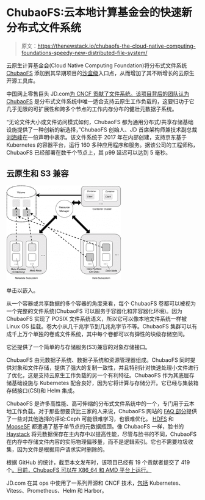 # ChubaoFS:云本地计算基金会的快速新分布式文件系统

> 原文：<https://thenewstack.io/chubaofs-the-cloud-native-computing-foundations-speedy-new-distributed-file-system/>

云原生计算基金会(Cloud Native Computing Foundation)将分布式文件系统 [ChubaoFS](https://github.com/chubaofs/chubaofs) 添加到其早期项目的[沙盒级](https://www.cncf.io/sandbox-projects/)入口点，从而增加了其不断增长的云原生开源工具库。

中国网上零售巨头 JD.com[为 CNCF 贡献了文件系统。该项目背后的团队认为](https://corporate.jd.com/home) [ChubaoFS](http://chubao.io/) 是分布式文件系统中唯一适合支持云原生工作负载的，这要归功于它几乎无限的可扩展性和跨多个节点的工作内存分布的健壮元数据子系统。

“无论文件大小或文件访问模式如何，ChubaoFS 都为通用分布式/共享存储基础设施提供了一种创新的新选择，”ChubaoFS 创始人、JD 首席架构师兼技术副总裁[刘海峰](https://www.linkedin.com/in/bladehliu/?originalSubdomain=cn)在一份声明中表示。该文件系统于 2017 年在内部创建，支持京东基于 Kubernetes 的容器平台，运行 160 多种应用程序和服务。据该公司的工程师称，ChubaoFS 已经部署在数千个节点上，其 p99 延迟可以达到 5 毫秒。

## 云原生和 S3 兼容

[![](img/8cf6dbbe072372cbb2eb34cec657d4ab.png)](https://cdn.thenewstack.io/media/2019/12/aeac7484-cfs-arch.png)

单击以嵌入。

从一个容器或共享数据的多个容器的角度来看，每个 ChubaoFS 卷都可以被视为一个完整的文件系统(ChubaoFS 可以服务于容器化和非容器化环境)。因为 ChubaoFS 实现了 POSIX 文件系统语义，所以它可以像本地文件系统一样被 Linux OS 挂载。卷大小从几千兆字节到几兆兆字节不等。ChubaoFS 集群可以有成千上万个单独的卷或文件系统，其中每个卷都可以有弹性的块级存储空间。

它还提供了一个简单的与存储服务(S3)兼容的对象存储接口。

ChubaoFS 由元数据子系统、数据子系统和资源管理器组成。ChubaoFS 同时提供对象和文件存储，提供了强大的复制一致性，并且特别针对快速处理小文件进行了优化，这是支持云原生工作负载的另一个有利特征。ChubaoFS 作为其底层存储基础设施与 Kubernetes 配合良好，因为它将计算与存储分开。它已经与集装箱存储接口(CSI)和 Helm 集成。

ChubaoFS 是许多高性能、高可伸缩的分布式文件系统中的一个，专门用于云本地工作负载。对于那些想要货比三家的人来说，ChubaoFS 网站的 [FAQ 部分](https://chubaofs.readthedocs.io/en/latest/faq.html)提供了一些对其他选择的评论:Ceph 可能很难学习，也很难优化。 [HDFS](https://github.com/apache/hadoop) 和 [MooseSF](https://moosefs.com) 都遭遇了基于单节点的元数据瓶颈。像 ChubaoFS 一样，脸书的 [Haystack](https://engineering.fb.com/core-data/needle-in-a-haystack-efficient-storage-of-billions-of-photos/) 将元数据保存在主内存中以提高性能，尽管与脸书的不同，ChubaoFS 在内存中存储文件内容的实际物理偏移量，而不是逻辑索引。它也不需要垃圾收集，因为文件是根据用户请求实时删除的。

根据 GitHub 的统计，截至本文发布时，该项目已经有 19 个贡献者提交了 419 个[。目前，ChubaoFS 可以在 X86_64 和 AMD 平台上运行。](https://github.com/chubaofs/chubaofs/graphs/contributors)

JD.com 在其 ops 中使用了一系列开源和 CNCF 技术，[包括](https://jdcorporateblog.com/how-jd-com-uses-vitess-to-manage-scaling-databases-for-hyperscale/) Kubernetes、Vitess、Prometheus、Helm 和 Harbor。

<svg xmlns:xlink="http://www.w3.org/1999/xlink" viewBox="0 0 68 31" version="1.1"><title>Group</title> <desc>Created with Sketch.</desc></svg>